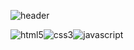 ![header](https://capsule-render.vercel.app/api?type=waving&color=auto&height=200&section=header&text=Frontend&fontSize=30)

 <img src="https://img.shields.io/badge/HTML5-orange?style=flat-square&logo=HTML5&logoColor=white" alt="html5" /><img src="https://img.shields.io/badge/CSS3-blue?style=flat-square&logo=CSS&logoColor=white" alt="css3" /><img src="https://img.shields.io/badge/javascript-yellow?style=flat-square&logo=javascript&logoColor=white" alt="javascript" />
